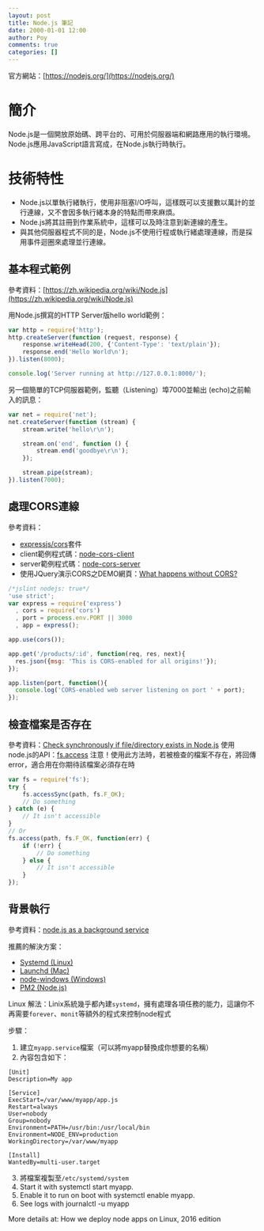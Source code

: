 ```yaml
---
layout: post
title: Node.js 筆記
date: 2000-01-01 12:00
author: Poy
comments: true
categories: []
---
```


官方網站：[https://nodejs.org/](https://nodejs.org/)

# 簡介

Node.js是一個開放原始碼、跨平台的、可用於伺服器端和網路應用的執行環境。Node.js應用JavaScript語言寫成，在Node.js執行時執行。

# 技術特性

*	Node.js以單執行緒執行，使用非阻塞I/O呼叫，這樣既可以支援數以萬計的並行連線，又不會因多執行緒本身的特點而帶來麻煩。
*	Node.js將其註冊到作業系統中，這樣可以及時注意到新連線的產生。
*	與其他伺服器程式不同的是，Node.js不使用行程或執行緒處理連線，而是採用事件迴圈來處理並行連線。

## 基本程式範例

參考資料：[https://zh.wikipedia.org/wiki/Node.js](https://zh.wikipedia.org/wiki/Node.js)

用Node.js撰寫的HTTP Server版hello world範例：

```javascript
var http = require('http');
http.createServer(function (request, response) {
    response.writeHead(200, {'Content-Type': 'text/plain'});
    response.end('Hello World\n');
}).listen(8000);

console.log('Server running at http://127.0.0.1:8000/');
```

另一個簡單的TCP伺服器範例，監聽（Listening）埠7000並輸出 (echo)之前輸入的訊息：

```javascript
var net = require('net');
net.createServer(function (stream) {
    stream.write('hello\r\n');

    stream.on('end', function () {
        stream.end('goodbye\r\n');
    });

    stream.pipe(stream);
}).listen(7000);
```

## 處理CORS連線

參考資料：

*	[expressjs/cors](https://github.com/expressjs/cors)套件
*	client範例程式碼：[node-cors-client](https://github.com/TroyGoode/node-cors-client)
*	server範例程式碼：[node-cors-server](https://github.com/TroyGoode/node-cors-server)
*	使用JQuery演示CORS之DEMO網頁：[What happens without CORS?](http://node-cors-client.herokuapp.com/)

```javascript
/*jslint nodejs: true*/
'use strict';
var express = require('express')
  , cors = require('cors')
  , port = process.env.PORT || 3000
  , app = express();

app.use(cors());

app.get('/products/:id', function(req, res, next){
  res.json({msg: 'This is CORS-enabled for all origins!'});
});

app.listen(port, function(){
  console.log('CORS-enabled web server listening on port ' + port);
}); 
```

## 檢查檔案是否存在

參考資料：[Check synchronously if file/directory exists in Node.js](http://stackoverflow.com/questions/4482686/check-synchronously-if-file-directory-exists-in-node-js)
使用node.js的API：[fs.access](https://nodejs.org/api/fs.html#fs_fs_access_path_mode_callback)
注意！使用此方法時，若被檢查的檔案不存在，將回傳error，適合用在你期待該檔案必須存在時

```javascript
var fs = require('fs');
try {
    fs.accessSync(path, fs.F_OK);
    // Do something
} catch (e) {
    // It isn't accessible
}
// Or
fs.access(path, fs.F_OK, function(err) {
    if (!err) {
        // Do something
    } else {
        // It isn't accessible
    }
});
```

## 背景執行

參考資料：[node.js as a background service](http://stackoverflow.com/questions/4018154/node-js-as-a-background-service)

推薦的解決方案：

*	[Systemd (Linux)](http://stackoverflow.com/a/29042953/339122)
*	[Launchd (Mac)](http://stackoverflow.com/a/25998406/339122)
*	[node-windows (Windows)](http://stackoverflow.com/a/15616912/339122)
*	[PM2 (Node.js)](http://stackoverflow.com/a/17005935/339122)

Linux 解法：Linix系統幾乎都內建`systemd`，擁有處理各項任務的能力，這讓你不再需要`forever`、`monit`等額外的程式來控制node程式

步驟：

1.	建立`myapp.service`檔案（可以將myapp替換成你想要的名稱）
2.	內容包含如下：

```
[Unit]
Description=My app

[Service]
ExecStart=/var/www/myapp/app.js
Restart=always
User=nobody
Group=nobody
Environment=PATH=/usr/bin:/usr/local/bin
Environment=NODE_ENV=production
WorkingDirectory=/var/www/myapp

[Install]
WantedBy=multi-user.target
```

3.	將檔案複製至`/etc/systemd/system`
4.	Start it with systemctl start myapp.
5.	Enable it to run on boot with systemctl enable myapp.
6.	See logs with journalctl -u myapp

More details at: How we deploy node apps on Linux, 2016 edition